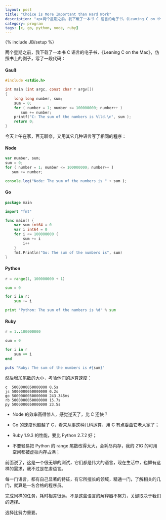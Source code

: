 ```yaml
---
layout: post
title: "Choice is More Important than Hard Work"
description: "<p>两个星期之前，我下载了一本书 C 语言的电子书，《Leaning C on the Mac》，仿照书上的例子，写了一段代码，计算高斯数学。今天，又分别用 Node Go Python 和 Ruby 写了相同的逻辑，主要是为了复习他们的循环写法。</p><p>完成同样的任务，耗时相差很远，不是这些语言的解释器不努力，关键取决于我们的选择。</p><p>选择比努力重要。</p>"
category: program
tags: [c, go, python, node, ruby]
---
```

{% include JB/setup %}

两个星期之前，我下载了一本书 C 语言的电子书，《Leaning C on the Mac》，仿照书上的例子，写了一段代码：

#### Gauß

```c
#include <stdio.h>

int main (int argc, const char * argv[])
{
	long long number, sum;
	sum = 0;
	for ( number = 1; number <= 100000000; number++ )
	   sum += number;
	printf("C: The sum of the numbers is %lld.\n", sum );
	return 0;
}
```
今天上午在家，百无聊奈，又用其它几种语言写了相同的程序：

#### Node

```javascript
var number, sum;
sum = 0;
for ( number = 1; number <= 100000000; number++ )
   sum += number;

console.log("Node: The sum of the numbers is " + sum );
```

#### Go

```go
package main

import "fmt"

func main() {
	var sum int64 = 0
	var i int64 = 0
	for i <= 100000000 {
		sum += i
		i++
	}
	fmt.Println("Go: The sum of the numbers is", sum)
}
```

#### Python

```python
r = range(1, 100000000 + 1)

sum = 0

for i in r:
	sum += i

print 'Python: The sum of the numbers is %d' % sum
```

#### Ruby

```ruby
r = 1..100000000

sum = 0

for i in r
	sum += i
end

puts "Ruby: The sum of the numbers is #{sum}"
```

然后增加尾数的大小，考验他们的运算速度：

```
c  5000000050000000 0.5s
js 5000000050000000 0.2s
go 5000000050000000 243.345ms
rb 5000000050000000 15.7s
py 5000000050000000 23.5s
```

- Node 的效率高得惊人，感觉逆天了，比 C 还快？

- Go 的速度也超越了 C，看来从事这种儿科运算，用 C 有点委曲它老人家了；

- Ruby 1.9.3 的性能，要比 Python 2.7.2 好；

- 不要轻易把 Python 的 range 尾数改得太大，会耗尽内存，我的 21G 的可用空间都被虚拟内存占满；

前面说了，这是一个很无聊的测试，它们都是伟大的语言，现在生活中，也鲜有这样的需求，我不过是在虐语言。

每一门语言，都有自己显著的特征，有它所擅长的领域，精通一门，了解相关的几门，就算是一名合格的程序员。

完成同样的任务，耗时相差很远，不是这些语言的解释器不努力，关键取决于我们的选择。

选择比努力重要。








